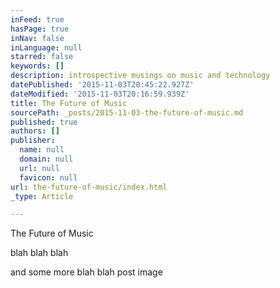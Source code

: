 ```yaml
---
inFeed: true
hasPage: true
inNav: false
inLanguage: null
starred: false
keywords: []
description: introspective musings on music and technology
datePublished: '2015-11-03T20:45:22.927Z'
dateModified: '2015-11-03T20:16:59.939Z'
title: The Future of Music
sourcePath: _posts/2015-11-03-the-future-of-music.md
published: true
authors: []
publisher:
  name: null
  domain: null
  url: null
  favicon: null
url: the-future-of-music/index.html
_type: Article

---
```

The Future of Music

blah blah blah

and some more blah blah post image